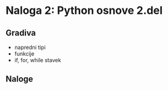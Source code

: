 # Naloga 2: Python osnove 2.del

## Gradiva
- napredni tipi
- funkcije
- if, for, while stavek

## Naloge

